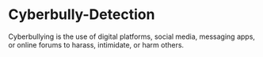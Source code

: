 # Cyberbully-Detection
Cyberbullying is the use of digital platforms, social media, messaging apps, or online forums to harass, intimidate, or harm others. 
